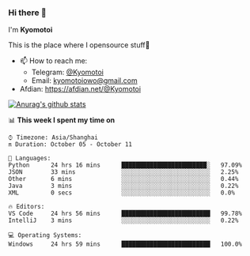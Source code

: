 ### Hi there 👋

I'm **Kyomotoi**

This is the place where I opensource stuff🤺

- 📫 How to reach me: 
    - Telegram: [@Kyomotoi](https://t.me/Kyomotoi)
    - Email: <kyomotoiowo@gmail.com>
- Afdian: <https://afdian.net/@Kyomotoi>

[![Anurag's github stats](https://github-readme-stats.vercel.app/api?username=kyomotoi)](https://github.com/anuraghazra/github-readme-stats)

📊 **This week I spent my time on**
<!--START_SECTION:waka-->
```text
⌚︎ Timezone: Asia/Shanghai
🔛 Duration: October 05 - October 11

💬 Languages: 
Python      24 hrs 16 mins      ████████████████████████░   97.09% 
JSON        33 mins             ░░░░░░░░░░░░░░░░░░░░░░░░░   2.25% 
Other       6 mins              ░░░░░░░░░░░░░░░░░░░░░░░░░   0.44% 
Java        3 mins              ░░░░░░░░░░░░░░░░░░░░░░░░░   0.22% 
XML         0 secs              ░░░░░░░░░░░░░░░░░░░░░░░░░   0.0%

🔥 Editors: 
VS Code     24 hrs 56 mins      █████████████████████████   99.78% 
IntelliJ    3 mins              ░░░░░░░░░░░░░░░░░░░░░░░░░   0.22%

💻 Operating Systems: 
Windows     24 hrs 59 mins      █████████████████████████   100.0%
```
<!--END_SECTION:waka-->
